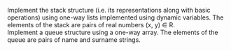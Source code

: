 Implement the stack structure (i.e. its representations along with basic operations) using one-way lists implemented using dynamic variables. The elements of the stack are pairs of real numbers (x, y) ∈ R.     
Implement a queue structure using a one-way array. The elements of the queue are pairs of name and surname strings. 
